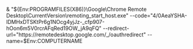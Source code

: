 & "${Env:PROGRAMFILES(X86)}\Google\Chrome Remote Desktop\CurrentVersion\remoting_start_host.exe" --code="4/0AeaYSHA-lDMHxDTSKtPr6g1NOcg4yjJz-_cfp907-hOon6m5V0rcrAFqRed19OW_jA9qFQ" --redirect-url="https://remotedesktop.google.com/_/oauthredirect" --name=$Env:COMPUTERNAME

